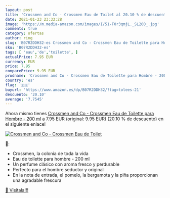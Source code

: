 ```yaml
---
layout: post
title: 'Crossmen and Co - Crossmen Eau de Toilet al 20.10 % de descuento'
date: 2021-01-23 23:33:28
image: 'https://m.media-amazon.com/images/I/51-F0r3qmjL._SL200_.jpg'
comments: true
category: ofertas
author: ring
slug: 'B07R2DDH32-es Crossmen and Co - Crossmen Eau de Toilette para Hombre -...'
sku: 'B07R2DDH32-es'
tags: [ 'eau','de','toilette', ]
actualPrice: 7.95 EUR
currency: EUR
price: 7.95
comparePrice: 9.95 EUR
prodname: 'Crossmen and Co - Crossmen Eau de Toilette para Hombre - 200 ml'
country: 'es'
flag: '🇪🇸'
buyurl: 'https://www.amazon.es/dp/B07R2DDH32/?tag=tolees-21'
descuento: '20.10'
average: '7.7545'
---
```


Ahora mismo tienes [Crossmen and Co - Crossmen Eau de Toilette para Hombre - 200 ml](https://www.amazon.es/dp/B07R2DDH32/?tag=tolees-21) a 7.95 EUR (original: 9.95 EUR) (20.10 %  de descuento) en el siguiente enlace!

[![Crossmen and Co - Crossmen Eau de Toilet](https://m.media-amazon.com/images/I/51-F0r3qmjL._SL200_.jpg)](https://www.amazon.es/dp/B07R2DDH32/?tag=tolees-21)

🔎:

- Crossmen, la colonia de toda la vida
- Eau de toilette para hombre - 200 ml
- Un perfume clásico con aroma fresco y perdurable
- Perfecto para el hombre seductor y original
- En la nota de entrada, el pomelo, la bergamota y la piña proporcionan una agradable frescura

[🛒 Visítala!!!](https://www.amazon.es/dp/B07R2DDH32/?tag=tolees-21)
